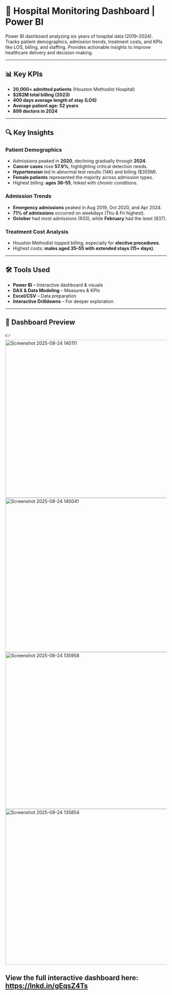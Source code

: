 # 🏥 Hospital Monitoring Dashboard | Power BI
Power BI dashboard analyzing six years of hospital data (2019–2024). Tracks patient demographics, admission trends, treatment costs, and KPIs like LOS, billing, and staffing. Provides actionable insights to improve healthcare delivery and decision-making.

---

## 📊 Key KPIs
- **20,000+ admitted patients** (Houston Methodist Hospital)  
- **$282M total billing (2023)**  
- **400 days average length of stay (LOS)**  
- **Average patient age: 52 years**  
- **899 doctors in 2024**  

---

## 🔍 Key Insights
### Patient Demographics
- Admissions peaked in **2020**, declining gradually through **2024**.  
- **Cancer cases** rose **57.9%**, highlighting critical detection needs.  
- **Hypertension** led in abnormal test results (14K) and billing ($355M).  
- **Female patients** represented the majority across admission types.  
- Highest billing: **ages 36–55**, linked with chronic conditions.  

### Admission Trends
- **Emergency admissions** peaked in Aug 2019, Oct 2020, and Apr 2024.  
- **71% of admissions** occurred on weekdays (Thu & Fri highest).  
- **October** had most admissions (933), while **February** had the least (837).  

### Treatment Cost Analysis
- Houston Methodist topped billing, especially for **elective procedures**.  
- Highest costs: **males aged 35–55 with extended stays (15+ days)**.  

---

## 🛠 Tools Used
- **Power BI** – Interactive dashboard & visuals  
- **DAX & Data Modeling** – Measures & KPIs  
- **Excel/CSV** – Data preparation  
- **Interactive Drilldowns** – For deeper exploration  

---

## 📸 Dashboard Preview


👉<img width="865" height="492" alt="Screenshot 2025-08-24 140111" src="https://github.com/user-attachments/assets/3c1284c3-9a38-40ef-9afd-2df5fd6c4f8c" />
<img width="868" height="480" alt="Screenshot 2025-08-24 140041" src="https://github.com/user-attachments/assets/5a031d61-a8c8-4aa7-92bd-54271aa8fedd" />
<img width="864" height="488" alt="Screenshot 2025-08-24 135958" src="https://github.com/user-attachments/assets/22d7fa80-91f3-4f53-a89a-2151a81880a5" />
<img width="859" height="484" alt="Screenshot 2025-08-24 135854" src="https://github.com/user-attachments/assets/2e9f1fce-b8b5-4b2b-875f-a6f45e4bf09f" />
 
 View the full interactive dashboard here: 
https://lnkd.in/gEqsZ4Ts
---



